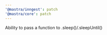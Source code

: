 ```yaml
---
'@mastra/inngest': patch
'@mastra/core': patch
---
```


Ability to pass a function to .sleep()/.sleepUntil()
